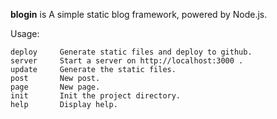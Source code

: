**blogin** is A simple static blog framework, powered by Node.js.

Usage:

	deploy     Generate static files and deploy to github.
	server     Start a server on http://localhost:3000 .
	update     Generate the static files.
	post       New post.
	page       New page.
	init       Init the project directory.
	help       Display help.